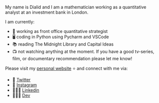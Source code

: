 My name is Dialid and I am a mathematician working as a quantitative analyst at an investment bank in London.

I am currently:

- 🔭 working as front office quantitative strategist
- 🖥 coding in Python using Pycharm and VSCode
- 📚 reading The Midnight Library and Capital Ideas
- 📺 not watching anything at the moment. If you have a good tv-series, film, or documentary recommendation please let me know!

Please visit my [personal website](https://quantgirl.blog/) ⭐ and connect with me via:

- 🦜 [Twitter](https://twitter.com/Quant_Girl)
- 📸 [Instagram](https://www.instagram.com/quantgirl_mx/)
- 👩🏽‍💼 [Linkedin](https://www.linkedin.com/in/dialidsantiago/)
- 👩🏽‍💻 [Dev](https://dev.to/quantgirluk)





<!--
**quantgirluk/quantgirluk** is a ✨ _special_ ✨ repository because its `README.md` (this file) appears on your GitHub profile.



